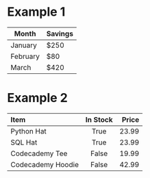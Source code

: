 # Example 1

| Month | Savings |
| -------- | ------- |
| January | $250 |
| February | $80 |
| March | $420 |

# Example 2

| Item              | In Stock | Price |
| :---------------- | :------: | ----: |
| Python Hat        |   True   | 23.99 |
| SQL Hat           |   True   | 23.99 |
| Codecademy Tee    |  False   | 19.99 |
| Codecademy Hoodie |  False   | 42.99 |
